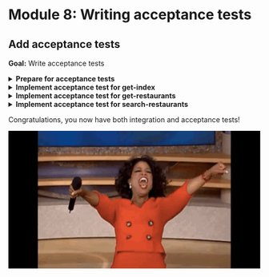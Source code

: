 # Module 8: Writing acceptance tests

## Add acceptance tests

**Goal:** Write acceptance tests

<details>
<summary><b>Prepare for acceptance tests</b></summary><p>

1. Open `steps/when.js`.

2. First, we need to add a couple of dependencies, let's add them to the top of the file.

```javascript
const aws4 = require('aws4')
const URL = require('url')
const http = require('axios')
```

These are necessary because we'll need to make HTTP request to the deploy API endpoints, and where applicable we might need to sign the request with our IAM credentials (e.g. with the `/restaurants` endpoint) which is why we need `aws4`.

To allow the `when` module to toggle between "invoke function locally" and "call the deployed API", we can use an environment variable that is set when we run the test.

Let's call this environment variable `TEST_MODE`.

So let's add this line to the top of the `when.js` file:

```javascript
const mode = process.env.TEST_MODE
```

And let's say if `mode` is `handler`, then we'll invoke the functions locally, otherwise, if it's `http`, then we'll call the deploy API endpoint.

2. With that in mind, let's modify the `when.we_invoke_get_index` function to toggle between invoking function locally and remotely.

```javascript
const we_invoke_get_index = async () => {
  switch (mode) {
    case 'handler':
      return await viaHandler({}, 'get-index')
    case 'http':
      return await viaHttp('', 'GET')
    default:
      throw new Error(`unsupported mode: ${mode}`)
  }
}
```

Don't worry, we'll implement the `viaHttp` method in a minute, for now, just know that we need to pass in a relative path (in this case `''` for the root) and a HTTP method (`'GET'` in this case).

To make the HTTP request, we need to know the root URL for the deploy API and put it somewhere so the `viaHttp` method can use.

Luckily, we already capture and load environment variables via the `serverless-export-env` plugin and the `dotEnv` module.

So we just need to add the root URL to our API as an environment variable.

3. Open `serverless.yml`.

4. Add the following to the `provider` section:

```yml
environment:
  rest_api_url:
    Fn::Join:
      - ""
      - - https://
        - !Ref ApiGatewayRestApi
        - .execute-api.${aws:region}.amazonaws.com/${sls:stage}
```

Because this environment variable is added to the `provider` section as opposed to under a specific function's definition, it's added to all the functions in this project.

After this change, the `provider` section of your `serverless.yml` should look like this (pay attention to the indentation):

```yml
provider:
  name: aws
  runtime: nodejs14.x
  iam:
    role:
      statements:
        - Effect: Allow
          Action: dynamodb:scan
          Resource: !GetAtt RestaurantsTable.Arn
        - Effect: Allow
          Action: execute-api:Invoke
          Resource: !Sub arn:aws:execute-api:${AWS::Region}:${AWS::AccountId}:${ApiGatewayRestApi}/${sls:stage}/GET/restaurants
  environment:
    rest_api_url:
      Fn::Join:
        - ""
        - - https://
          - !Ref ApiGatewayRestApi
          - .execute-api.${aws:region}.amazonaws.com/${sls:stage}
```

The `serverless-export-env` plugin would add this new environment variable to the `.env` file, which is then picked up and loaded into our tests by the `init` module.

But we also need to set the `TEST_MODE` environment variable too. We'll do that in the `scripts` in `package.json`

5. Open `package.json`.

6. Change the `test` script to the following:

```json
"test": "npm run dotEnv && cross-env TEST_MODE=handler jest"
```

After this change, your `scripts` object should look like this:

```json
  "scripts": {
    "dotEnv": "sls export-env --all",
    "test": "npm run dotEnv && cross-env TEST_MODE=handler jest"
  },
```

This sets the `TEST_MODE` environment variable to `handler` whenever we run `npm run test` (or `npm t`).

7. Rerun the integration tests

`npm run test`

and see that the tests are still passing.

```
 PASS  tests/test_cases/get-restaurants.tests.js
 PASS  tests/test_cases/search-restaurants.tests.js
 PASS  tests/test_cases/get-index.tests.js

Test Suites: 3 passed, 3 total
Tests:       3 passed, 3 total
Snapshots:   0 total
Time:        1.74s, estimated 2s
```

Ok, now we're ready to implement the acceptance test.

</p></details>

<details>
<summary><b>Implement acceptance test for get-index</b></summary><p>

Now, let's fill in the gaps and implement the `viaHttp` method we left off in the last exercise.

1. Open `steps/when.js`.

2. Add the following after the `viaHandler` function:

```javascript
const respondFrom = async (httpRes) => ({
  statusCode: httpRes.status,
  body: httpRes.data,
  headers: httpRes.headers
})

const signHttpRequest = (url) => {
  const urlData = URL.parse(url)
  const opts = {
    host: urlData.hostname,
    path: urlData.pathname
  }

  aws4.sign(opts)
  return opts.headers
}

const viaHttp = async (relPath, method, opts) => {
  const url = `${process.env.rest_api_url}/${relPath}`
  console.info(`invoking via HTTP ${method} ${url}`)

  try {
    const data = _.get(opts, "body")
    let headers = {}
    if (_.get(opts, "iam_auth", false) === true) {
      headers = signHttpRequest(url)
    }

    const authHeader = _.get(opts, "auth")
    if (authHeader) {
      headers.Authorization = authHeader
    }

    const httpReq = http.request({
      method, url, headers, data
    })

    const res = await httpReq
    return respondFrom(res)
  } catch (err) {
    if (err.status) {
      return {
        statusCode: err.status,
        headers: err.response.headers
      }
    } else {
      throw err
    }
  }
}
```

Let's break it down.

This `viaHttp` method makes a HTTP request to the relative path on the `rest_api_url` environment variable (which we configured in the `serverless.yml` and loaded through `.env` file that's generated before every test).

You can pass in an `opts` object to pass in additional arguments:

* `body`: useful for `POST` and `PUT` requests.
* `iam_auth`: we should sign the HTTP request using our IAM credentials (which is what the `signHttpRequest` method is for)
* `auth`: include this as the `Authorization` header, used for authenticating against Cognito-protected endpoints (i.e. `search-restaurants`)

Since `axios` has a different response structure to our Lambda function, we need the `respondFrom` method massage the `axios` response to what we need.

Now, to actually run the acceptance test, we need to a new script to `package.json`.

3. Open `package.json`.

4. Add an `acceptance` script to `scripts`.

```json
"acceptance": "npm run dotEnv && cross-env TEST_MODE=http jest"
```

After this change, your `scripts` section should look like this:

```json
  "scripts": {
    "dotEnv": "sls export-env --all",
    "test": "npm run dotEnv && cross-env TEST_MODE=handler jest",
    "acceptance": "npm run dotEnv && cross-env TEST_MODE=http jest"
  },
```

5. Run the acceptance test

`npm run acceptance`

and see that the `get-index` function is failing

```
 PASS  tests/test_cases/get-restaurants.tests.js
 PASS  tests/test_cases/search-restaurants.tests.js
 FAIL  tests/test_cases/get-index.tests.js
  ● Console

    console.info tests/steps/when.js:39
      invoking via HTTP GET https://4q8sbvheq2.execute-api.us-east-1.amazonaws.com/dev/

  ● When we invoke the GET / endpoint › Should return the index page with 8 restaurants

    expect(received).toEqual(expected) // deep equality

    Expected: "text/html; charset=UTF-8"
    Received: undefined

      11 |
      12 |     expect(res.statusCode).toEqual(200)
    > 13 |     expect(res.headers['Content-Type']).toEqual('text/html; charset=UTF-8')
         |                                         ^
      14 |     expect(res.body).toBeDefined()
      15 |
      16 |     const $ = cheerio.load(res.body)

      at Object.it (tests/test_cases/get-index.tests.js:13:41)

Test Suites: 1 failed, 2 passed, 3 total
Tests:       1 failed, 2 passed, 3 total
Snapshots:   0 total
Time:        1.933s, estimated 2s
```

This is because the HTTP client `axios` lower-cases the `Content-Type` automatically, but both our test and the `get-index` function is returning camel-case.

At this point, you have two options:

1. in the `respondFrom` function, change the `Content-Type` header to be camel-case
2. change the `viaHandler` method and the `get-index` function to use lower case `content-type` to match `axios`'s behaviour

While I don't have a strong preference either way, I opted for option 2.

6. Modify `test_cases/get-index.tests.js` to look for `content-type` instead of `Content-Type`

```javascript
expect(res.headers['content-type']).toEqual('text/html; charset=UTF-8')
```

7. Modify `functions/get-index.js` to return `content-type` header instead of `Content-Type`

```javascript
const response = {
  statusCode: 200,
  headers: {
    'content-type': 'text/html; charset=UTF-8'
  },
  body: html
}
```

8. Modify `steps/when.js`'s `viaHandler` method to look for `content-type` instead of `Content-Type`

```javascript
const viaHandler = async (event, functionName) => {
  const handler = require(`${APP_ROOT}/functions/${functionName}`).handler

  const context = {}
  const response = await handler(event, context)
  const contentType = _.get(response, 'headers.content-type', 'application/json');
  if (response.body && contentType === 'application/json') {
    response.body = JSON.parse(response.body);
  }
  return response
}
```

9. Run the acceptance test

`npm run acceptance`

and see that the `get-index` function is now passing

```
 PASS  tests/test_cases/get-index.tests.js
  ● Console

    console.info tests/steps/when.js:39
      invoking via HTTP GET https://4q8sbvheq2.execute-api.us-east-1.amazonaws.com/dev/

 PASS  tests/test_cases/get-restaurants.tests.js
 PASS  tests/test_cases/search-restaurants.tests.js

Test Suites: 3 passed, 3 total
Tests:       3 passed, 3 total
Snapshots:   0 total
Time:        1.924s, estimated 2s
```

You can tell the `get-index` test is now calling the deployed endpoint by this log message:

```bash
invoking via HTTP GET https://4q8sbvheq2.execute-api.us-east-1.amazonaws.com/dev/
```

</p></details>

<details>
<summary><b>Implement acceptance test for get-restaurants</b></summary><p>

1. Modify `when.we_invoke_get_restaurants` to toggle between invoking function locally and remotely

```javascript
const we_invoke_get_restaurants = async () => {
  switch (mode) {
    case 'handler':
      return await viaHandler({}, 'get-restaurants')
    case 'http':
      return await viaHttp('restaurants', 'GET', { iam_auth: true })
    default:
      throw new Error(`unsupported mode: ${mode}`)
  }
}
```

2. Run the acceptance test

`npm run acceptance`

and see that both `get-index` and `get-restaurants` tests are passing

```
 PASS  tests/test_cases/get-restaurants.tests.js
  ● Console

    console.info tests/steps/when.js:39
      invoking via HTTP GET https://4q8sbvheq2.execute-api.us-east-1.amazonaws.com/dev/restaur
ants

 PASS  tests/test_cases/search-restaurants.tests.js
 PASS  tests/test_cases/get-index.tests.js
  ● Console

    console.info tests/steps/when.js:39
      invoking via HTTP GET https://4q8sbvheq2.execute-api.us-east-1.amazonaws.com/dev/


Test Suites: 3 passed, 3 total
Tests:       3 passed, 3 total
Snapshots:   0 total
Time:        1.707s, estimated 2s
```

</p></details>

<details>
<summary><b>Implement acceptance test for search-restaurants</b></summary><p>

This is a bit trickier, since the `search-restaurant` endpoint is protected by a Cognito custom authorizer. It means our test code would need to authenticate itself against Cognito first.

Remember that `server` client we created when set up the Cognito user pool? If not, look in your `serverless.yml` you'll find it.

```yml
ServerCognitoUserPoolClient:
  Type: AWS::Cognito::UserPoolClient
  Properties:
    ClientName: server
    UserPoolId: !Ref CognitoUserPool
    ExplicitAuthFlows:
      - ALLOW_ADMIN_USER_PASSWORD_AUTH
      - ALLOW_REFRESH_TOKEN_AUTH
    PreventUserExistenceErrors: ENABLED
```

The `ALLOW_ADMIN_USER_PASSWORD_AUTH` auth flow allows us to call the Cognito admin endpoints to register users and sign in as them.

Oh, and to avoid having an implicit dependency on some user having been created in Cognito, each test should create its own user, and delete it afterwards.

And to avoid clashing on username, let's use randomized usernames.

1. Install `chance` as a dependency

`npm install --save chance`

[Chance](https://chancejs.com/) is a handy module for generating random strings, names, etc. We'll use it to generate usernames, first names and last names, etc.

Notice that I'm installing it as a production dependency, and not a dev dependency? It's because we're going to use it in later exercises too ;-)

2. Add a file `given.js` to `steps` folder

3. Modify `steps/given.js` to the following

```javascript
const AWS = require('aws-sdk')
const chance  = require('chance').Chance()

// needs number, special char, upper and lower case
const random_password = () => `${chance.string({ length: 8})}B!gM0uth`

const an_authenticated_user = async () => {
  const cognito = new AWS.CognitoIdentityServiceProvider()
  
  const userpoolId = process.env.cognito_user_pool_id
  const clientId = process.env.cognito_server_client_id

  const firstName = chance.first({ nationality: "en" })
  const lastName  = chance.last({ nationality: "en" })
  const suffix    = chance.string({length: 8, pool: "abcdefghijklmnopqrstuvwxyz"})
  const username  = `test-${firstName}-${lastName}-${suffix}`
  const password  = random_password()
  const email     = `${firstName}-${lastName}@big-mouth.com`

  const createReq = {
    UserPoolId        : userpoolId,
    Username          : username,
    MessageAction     : 'SUPPRESS',
    TemporaryPassword : password,
    UserAttributes    : [
      { Name: "given_name",  Value: firstName },
      { Name: "family_name", Value: lastName },
      { Name: "email",       Value: email }
    ]
  }
  await cognito.adminCreateUser(createReq).promise()

  console.log(`[${username}] - user is created`)
  
  const req = {
    AuthFlow        : 'ADMIN_NO_SRP_AUTH',
    UserPoolId      : userpoolId,
    ClientId        : clientId,
    AuthParameters  : {
      USERNAME: username,
      PASSWORD: password
    }
  }
  const resp = await cognito.adminInitiateAuth(req).promise()

  console.log(`[${username}] - initialised auth flow`)

  const challengeReq = {
    UserPoolId          : userpoolId,
    ClientId            : clientId,
    ChallengeName       : resp.ChallengeName,
    Session             : resp.Session,
    ChallengeResponses  : {
      USERNAME: username,
      NEW_PASSWORD: random_password()
    }
  }
  const challengeResp = await cognito.adminRespondToAuthChallenge(challengeReq).promise()
  
  console.log(`[${username}] - responded to auth challenge`)

  return {
    username,
    firstName,
    lastName,
    idToken: challengeResp.AuthenticationResult.IdToken
  }
}

module.exports = {
  an_authenticated_user
}
```

This requires the env vars `cognito_user_pool_id` and `cognito_server_client_id`.

While the `cognito_user_pool_id` is already captured as an environment variable for the `get-index` function, we need to add the `cognito_server_client_id` environment variable.

4. None of our functions need the Cognito server client id, but for the purpose of our tests, we need to capture it somehow. The closest function I can think of is the `get-index` function, so let's put it there.

Open the `serverless.yml` and update the `get-index` function's definition to add a `cognito_server_client_id` environment variable like this:

`cognito_server_client_id: !Ref ServerCognitoUserPoolClient`

After this change, your `get-index` function should look like this:

```yml
get-index:
  handler: functions/get-index.handler
  events:
    - http:
        path: /
        method: get
  environment:
    restaurants_api:
      Fn::Join:
        - ""
        - - https://
          - !Ref ApiGatewayRestApi
          - .execute-api.${aws:region}.amazonaws.com/${sls:stage}/restaurants
    cognito_user_pool_id: !Ref CognitoUserPool
    cognito_client_id: !Ref WebCognitoUserPoolClient
    cognito_server_client_id: !Ref ServerCognitoUserPoolClient
```

5. After each test, we also want to delete the test user so test data doesn't just accumulate in our environment.

Add a file `teardown.js` to the `steps` folder and paste the following in

```javascript
const AWS = require('aws-sdk')

const an_authenticated_user = async (user) => {
  const cognito = new AWS.CognitoIdentityServiceProvider()
  
  let req = {
    UserPoolId: process.env.cognito_user_pool_id,
    Username: user.username
  }
  await cognito.adminDeleteUser(req).promise()
  
  console.log(`[${user.username}] - user deleted`)
}

module.exports = {
  an_authenticated_user
}
```

5. Modify `steps/when.js` so that when we search restaurants, we would do so as an authenticated user.

Change the `we_invoke_search_restaurants` method to the following.

```javascript
const we_invoke_search_restaurants = async (theme, user) => {
  const body = JSON.stringify({ theme })

  switch (mode) {
    case 'handler':
      return await viaHandler({ body }, 'search-restaurants')
    case 'http':
      const auth = user.idToken
      return await viaHttp('restaurants/search', 'POST', { body, auth })
    default:
      throw new Error(`unsupported mode: ${mode}`)
  }
}
```

Notice that we're not taking in a `user` argument as well. This should be the authenticated Cognito user.

So let's go back to the test, and add steps to create and delete cognito users.

6. Open `test_cases/search-restaurants.tests.js` and replace the whole file with the following

```javascript
const { init } = require('../steps/init')
const when = require('../steps/when')
const teardown = require('../steps/teardown')
const given = require('../steps/given')

describe('Given an authenticated user', () => {
  let user

  beforeAll(async () => {
    await init()
    user = await given.an_authenticated_user()
  })

  afterAll(async () => {
    await teardown.an_authenticated_user(user)
  })

  describe(`When we invoke the POST /restaurants/search endpoint with theme 'cartoon'`, () => {
    it(`Should return an array of 4 restaurants`, async () => {
      const res = await when.we_invoke_search_restaurants('cartoon', user)

      expect(res.statusCode).toEqual(200)
      expect(res.body).toHaveLength(4)

      for (const restaurant of res.body) {
        expect(restaurant).toHaveProperty('name')
        expect(restaurant).toHaveProperty('image')
      }
    })
  })
})
```

7. Run the acceptance tests

`npm run acceptance`

and see that all 3 tests are passing

```
 PASS  tests/test_cases/get-restaurants.tests.js
  ● Console

    console.info tests/steps/when.js:39
      invoking via HTTP GET https://4q8sbvheq2.execute-api.us-east-1.amazonaws.com/dev/restaur
ants

 PASS  tests/test_cases/get-index.tests.js
  ● Console

    console.info tests/steps/when.js:39
      invoking via HTTP GET https://4q8sbvheq2.execute-api.us-east-1.amazonaws.com/dev/

 PASS  tests/test_cases/search-restaurants.tests.js
  ● Console

    console.info tests/steps/when.js:39
      invoking via HTTP POST https://4q8sbvheq2.execute-api.us-east-1.amazonaws.com/dev/restau
rants/search


Test Suites: 3 passed, 3 total
Tests:       3 passed, 3 total
Snapshots:   0 total
Time:        4.098s
```

8. Run the integration tests again and see that all 3 tests are still passing as well

```
 PASS  tests/test_cases/get-index.tests.js
 PASS  tests/test_cases/get-restaurants.tests.js
 PASS  tests/test_cases/search-restaurants.tests.js

Test Suites: 3 passed, 3 total
Tests:       3 passed, 3 total
Snapshots:   0 total
Time:        4.393s
```

</p></details>

Congratulations, you now have both integration and acceptance tests!

![](/images/mod10-001.gif)
